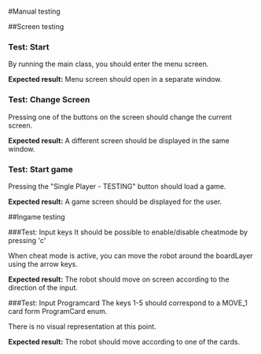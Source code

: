 #Manual testing

##Screen testing
### Test: Start
By running the main class, you should enter the menu screen.

**Expected result:** Menu screen should open in a separate window.

### Test: Change Screen
Pressing one of the buttons on the screen should change the current screen.

**Expected result:** A different screen should be displayed in the same window.

### Test: Start game
Pressing the "Single Player - TESTING" button should load a game.

**Expected result:** A game screen should be displayed for the user.

##Ingame testing

###Test: Input keys
It should be possible to enable/disable cheatmode by pressing 'c'

When cheat mode is active, you can move the robot around the boardLayer using the arrow keys.

**Expected result:** The robot should move on screen according to the direction of the input.

###Test: Input Programcard
The keys 1-5 should correspond to a MOVE_1 card form ProgramCard enum.

There is no visual representation at this point.

**Expected result:** The robot should move according to one of the cards.